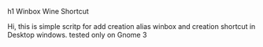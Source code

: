 h1 Winbox Wine Shortcut

Hi, this is simple scritp for add creation alias winbox and creation shortcut in Desktop windows.
tested only on Gnome 3
